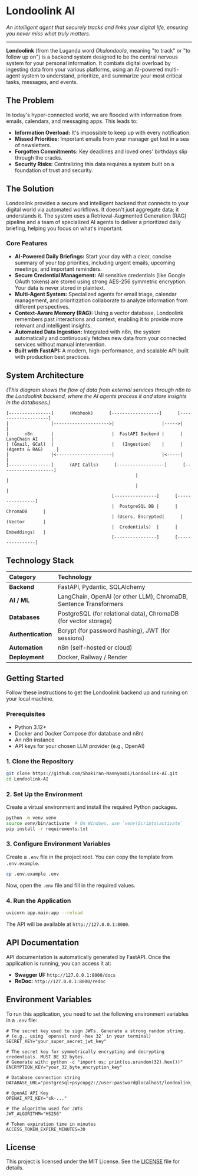 # Londoolink AI

*An intelligent agent that securely tracks and links your digital life, ensuring you never miss what truly matters.*

---

**Londoolink** (from the Luganda word *Okulondoola*, meaning "to track" or "to follow up on") is a backend system designed to be the central nervous system for your personal information. It combats digital overload by ingesting data from your various platforms, using an AI-powered multi-agent system to understand, prioritize, and summarize your most critical tasks, messages, and events.

## The Problem

In today's hyper-connected world, we are flooded with information from emails, calendars, and messaging apps. This leads to:

* **Information Overload:** It's impossible to keep up with every notification.
* **Missed Priorities:** Important emails from your manager get lost in a sea of newsletters.
* **Forgotten Commitments:** Key deadlines and loved ones' birthdays slip through the cracks.
* **Security Risks:** Centralizing this data requires a system built on a foundation of trust and security.

## The Solution

Londoolink provides a secure and intelligent backend that connects to your digital world via automated workflows. It doesn't just aggregate data; it understands it. The system uses a Retrieval-Augmented Generation (RAG) pipeline and a team of specialized AI agents to deliver a prioritized daily briefing, helping you focus on what's important.

### Core Features

* **AI-Powered Daily Briefings:** Start your day with a clear, concise summary of your top priorities, including urgent emails, upcoming meetings, and important reminders.
* **Secure Credential Management:** All sensitive credentials (like Google OAuth tokens) are stored using strong AES-256 symmetric encryption. Your data is never stored in plaintext.
* **Multi-Agent System:** Specialized agents for email triage, calendar management, and prioritization collaborate to analyze information from different perspectives.
* **Context-Aware Memory (RAG):** Using a vector database, Londoolink remembers past interactions and context, enabling it to provide more relevant and intelligent insights.
* **Automated Data Ingestion:** Integrated with n8n, the system automatically and continuously fetches new data from your connected services without manual intervention.
* **Built with FastAPI:** A modern, high-performance, and scalable API built with production best practices.

## System Architecture

*(This diagram shows the flow of data from external services through n8n to the Londoolink backend, where the AI agents process it and store insights in the databases.)*

```
[----------------]      (Webhook)      [------------------]      [--------------------]
|                |--------------------->|                  |----->|                    |
|      n8n       |                      |  FastAPI Backend |      |   LangChain AI     |
| (Gmail, GCal)  |                      |   (Ingestion)    |      | (Agents & RAG)     |
|                |<---------------------|                  |<-----|                    |
[----------------]      (API Calls)      [------------------]      [--------------------]
                                                 |                        |
                                                 |                        |
                                        [----------------]      [----------------]
                                        |  PostgreSQL DB |      |  ChromaDB      |
                                        | (Users, Encrypted|      | (Vector       |
                                        |  Credentials)  |      |  Embeddings)   |
                                        [----------------]      [----------------]
```

## Technology Stack

| Category | Technology |
| :--- | :--- |
| **Backend** | FastAPI, Pydantic, SQLAlchemy |
| **AI / ML** | LangChain, OpenAI (or other LLM), ChromaDB, Sentence Transformers |
| **Databases** | PostgreSQL (for relational data), ChromaDB (for vector storage) |
| **Authentication** | Bcrypt (for password hashing), JWT (for sessions) |
| **Automation** | n8n (self-hosted or cloud) |
| **Deployment** | Docker, Railway / Render |

## Getting Started

Follow these instructions to get the Londoolink backend up and running on your local machine.

### Prerequisites

* Python 3.12+
* Docker and Docker Compose (for database and n8n)
* An n8n instance
* API keys for your chosen LLM provider (e.g., OpenAI)

### 1. Clone the Repository

```bash
git clone https://github.com/Shakiran-Nannyombi/Londoolink-AI.git
cd Londoolink-AI
```

### 2. Set Up the Environment

Create a virtual environment and install the required Python packages.

```bash
python -m venv venv
source venv/bin/activate  # On Windows, use `venv\Scripts\activate`
pip install -r requirements.txt
```

### 3. Configure Environment Variables

Create a `.env` file in the project root. You can copy the template from `.env.example`.

```bash
cp .env.example .env
```

Now, open the `.env` file and fill in the required values.

### 4. Run the Application

```bash
uvicorn app.main:app --reload
```

The API will be available at `http://127.0.0.1:8000`.

## API Documentation

API documentation is automatically generated by FastAPI. Once the application is running, you can access it at:

* **Swagger UI:** `http://127.0.0.1:8000/docs`
* **ReDoc:** `http://127.0.0.1:8000/redoc`

## Environment Variables

To run this application, you need to set the following environment variables in a `.env` file:

```dotenv
# The secret key used to sign JWTs. Generate a strong random string.
# (e.g., using `openssl rand -hex 32` in your terminal)
SECRET_KEY="your_super_secret_jwt_key"

# The secret key for symmetrically encrypting and decrypting credentials. MUST BE 32 bytes.
# Generate with: python -c "import os; print(os.urandom(32).hex())"
ENCRYPTION_KEY="your_32_byte_encryption_key"

# Database connection string
DATABASE_URL="postgresql+psycopg2://user:password@localhost/londoolink_db"

# OpenAI API Key
OPENAI_API_KEY="sk-..."

# The algorithm used for JWTs
JWT_ALGORITHM="HS256"

# Token expiration time in minutes
ACCESS_TOKEN_EXPIRE_MINUTES=30
```

## License

This project is licensed under the MIT License. See the [LICENSE](LICENSE) file for details.
